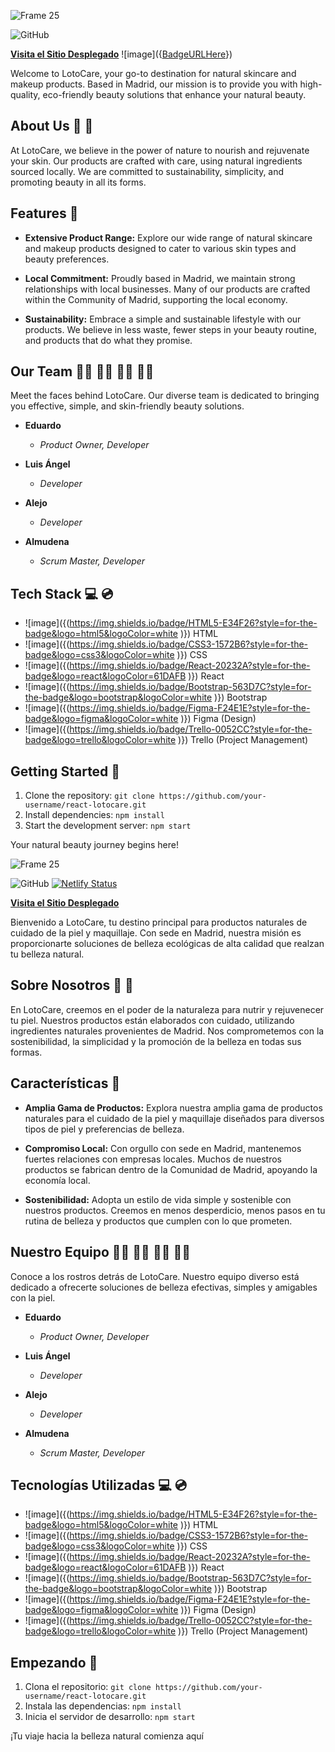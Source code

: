![Frame 25](https://github.com/eduardof5sg/react-lotocare/assets/149384086/46149a22-6b9e-4195-aa2c-24ff6c656ca3)

![GitHub](https://github.com/eduardof5sg/react-lotocare) 

**[Visita el Sitio Desplegado]()** ![image]({[BadgeURLHere](https://img.shields.io/badge/Netlify-00C7B7?style=for-the-badge&logo=netlify&logoColor=white
)})

Welcome to LotoCare, your go-to destination for natural skincare and makeup products. Based in Madrid, our mission is to provide you with high-quality, eco-friendly beauty solutions that enhance your natural beauty.

## About Us :seedling: :herb:

At LotoCare, we believe in the power of nature to nourish and rejuvenate your skin. Our products are crafted with care, using natural ingredients sourced locally. We are committed to sustainability, simplicity, and promoting beauty in all its forms.

## Features :white_flower:	

- **Extensive Product Range:** Explore our wide range of natural skincare and makeup products designed to cater to various skin types and beauty preferences.

- **Local Commitment:** Proudly based in Madrid, we maintain strong relationships with local businesses. Many of our products are crafted within the Community of Madrid, supporting the local economy.

- **Sustainability:** Embrace a simple and sustainable lifestyle with our products. We believe in less waste, fewer steps in your beauty routine, and products that do what they promise.

## Our Team :man_technologist: :man_technologist: :man_technologist: :woman_technologist:	

Meet the faces behind LotoCare. Our diverse team is dedicated to bringing you effective, simple, and skin-friendly beauty solutions.

- **Eduardo**
  - *Product Owner, Developer*

- **Luis Ángel**
  - *Developer*

- **Alejo**
  - *Developer*

- **Almudena**
  - *Scrum Master, Developer*

## Tech Stack :computer:	:cd:	

- ![image]({(https://img.shields.io/badge/HTML5-E34F26?style=for-the-badge&logo=html5&logoColor=white
)}) HTML
- ![image]({(https://img.shields.io/badge/CSS3-1572B6?style=for-the-badge&logo=css3&logoColor=white
)}) CSS
- ![image]({(https://img.shields.io/badge/React-20232A?style=for-the-badge&logo=react&logoColor=61DAFB
)}) React
- ![image]({(https://img.shields.io/badge/Bootstrap-563D7C?style=for-the-badge&logo=bootstrap&logoColor=white
)}) Bootstrap
- ![image]({(https://img.shields.io/badge/Figma-F24E1E?style=for-the-badge&logo=figma&logoColor=white
)}) Figma (Design)
- ![image]({(https://img.shields.io/badge/Trello-0052CC?style=for-the-badge&logo=trello&logoColor=white
)}) Trello (Project Management)

## Getting Started :rocket:	

1. Clone the repository: `git clone https://github.com/your-username/react-lotocare.git`
2. Install dependencies: `npm install`
3. Start the development server: `npm start`

Your natural beauty journey begins here!

![Frame 25](https://github.com/eduardof5sg/react-lotocare/assets/149384086/46149a22-6b9e-4195-aa2c-24ff6c656ca3)

![GitHub]() 
[![Netlify Status]()]()

**[Visita el Sitio Desplegado]()**

Bienvenido a LotoCare, tu destino principal para productos naturales de cuidado de la piel y maquillaje. Con sede en Madrid, nuestra misión es proporcionarte soluciones de belleza ecológicas de alta calidad que realzan tu belleza natural.

## Sobre Nosotros :seedling: :herb:	

En LotoCare, creemos en el poder de la naturaleza para nutrir y rejuvenecer tu piel. Nuestros productos están elaborados con cuidado, utilizando ingredientes naturales provenientes de Madrid. Nos comprometemos con la sostenibilidad, la simplicidad y la promoción de la belleza en todas sus formas.

## Características :white_flower:	

- **Amplia Gama de Productos:** Explora nuestra amplia gama de productos naturales para el cuidado de la piel y maquillaje diseñados para diversos tipos de piel y preferencias de belleza.

- **Compromiso Local:** Con orgullo con sede en Madrid, mantenemos fuertes relaciones con empresas locales. Muchos de nuestros productos se fabrican dentro de la Comunidad de Madrid, apoyando la economía local.

- **Sostenibilidad:** Adopta un estilo de vida simple y sostenible con nuestros productos. Creemos en menos desperdicio, menos pasos en tu rutina de belleza y productos que cumplen con lo que prometen.

## Nuestro Equipo :man_technologist: :man_technologist: :man_technologist: :woman_technologist:	

Conoce a los rostros detrás de LotoCare. Nuestro equipo diverso está dedicado a ofrecerte soluciones de belleza efectivas, simples y amigables con la piel.

- **Eduardo**
  - *Product Owner, Developer*

- **Luis Ángel**
  - *Developer*

- **Alejo**
  - *Developer*

- **Almudena**
  - *Scrum Master, Developer*

## Tecnologías Utilizadas :computer:	:cd:

- ![image]({(https://img.shields.io/badge/HTML5-E34F26?style=for-the-badge&logo=html5&logoColor=white
)}) HTML
- ![image]({(https://img.shields.io/badge/CSS3-1572B6?style=for-the-badge&logo=css3&logoColor=white
)}) CSS
- ![image]({(https://img.shields.io/badge/React-20232A?style=for-the-badge&logo=react&logoColor=61DAFB
)}) React
- ![image]({(https://img.shields.io/badge/Bootstrap-563D7C?style=for-the-badge&logo=bootstrap&logoColor=white
)}) Bootstrap
- ![image]({(https://img.shields.io/badge/Figma-F24E1E?style=for-the-badge&logo=figma&logoColor=white
)}) Figma (Design)
- ![image]({(https://img.shields.io/badge/Trello-0052CC?style=for-the-badge&logo=trello&logoColor=white
)}) Trello (Project Management)

## Empezando :rocket:	

1. Clona el repositorio: `git clone https://github.com/your-username/react-lotocare.git`
2. Instala las dependencias: `npm install`
3. Inicia el servidor de desarrollo: `npm start`

¡Tu viaje hacia la belleza natural comienza aquí

